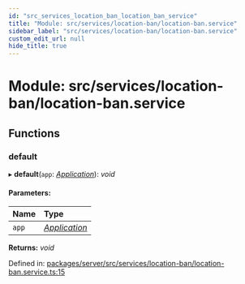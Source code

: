 ```yaml
---
id: "src_services_location_ban_location_ban_service"
title: "Module: src/services/location-ban/location-ban.service"
sidebar_label: "src/services/location-ban/location-ban.service"
custom_edit_url: null
hide_title: true
---
```


# Module: src/services/location-ban/location-ban.service

## Functions

### default

▸ **default**(`app`: [*Application*](src_declarations.md#application)): *void*

#### Parameters:

Name | Type |
:------ | :------ |
`app` | [*Application*](src_declarations.md#application) |

**Returns:** *void*

Defined in: [packages/server/src/services/location-ban/location-ban.service.ts:15](https://github.com/xr3ngine/xr3ngine/blob/66a84a950/packages/server/src/services/location-ban/location-ban.service.ts#L15)
